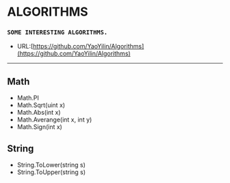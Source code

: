 ﻿# **ALGORITHMS**
### `SOME INTERESTING ALGORITHMS.`
* URL:[https://github.com/YaoYilin/Algorithms](https://github.com/YaoYilin/Algorithms)

---

## Math
* Math.PI
* Math.Sqrt(uint x)
* Math.Abs(int x)
* Math.Averange(int x, int y)
* Math.Sign(int x)

## String
* String.ToLower(string s)
* String.ToUpper(string s)

